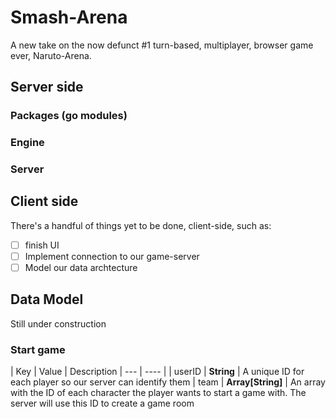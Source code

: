 # Smash-Arena
A new take on the now defunct #1 turn-based, multiplayer, browser game ever, Naruto-Arena.

## Server side
### Packages (go modules)
### Engine
### Server 

## Client side
There's a handful of things yet to be done, client-side, such as:
- [ ] finish UI
- [ ] Implement connection to our game-server
- [ ] Model our data archtecture   

## Data Model
Still under construction
### Start game
| Key  |  Value | Description
| --- | ---- |
| userID | **String** | A unique ID for each player so our server can identify them
| team  | **Array[String]** | An array with the ID of each character the player wants to start a game with. The server will use this ID to create a game room  